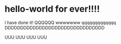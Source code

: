 # hello-world for ever!!!!

I have done it!
QQQQQQ
wwwwwww
qqqqqqqqqqqqq
DDDDDDDDDDDDDDDDDDDDDDDDDDDDDDDD

UUU UUU UUU UUU
